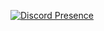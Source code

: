 [![Discord Presence](https://lanyard.cnrad.dev/api/875728484998193203?borderRadius=5px&idleMessage=my%20alt%20account&bg=a)](https://discord.com/users/875728484998193203)
